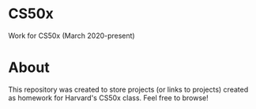 # CS50x
Work for CS50x (March 2020-present)


About
=====

This repository was created to store projects (or links to projects) created as homework for Harvard's CS50x class.  Feel free to browse!

